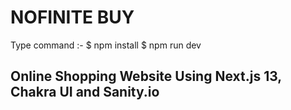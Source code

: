 # NOFINITE BUY

Type command :- 
$ npm install
$ npm run dev


## Online Shopping Website Using Next.js 13, Chakra UI and Sanity.io
